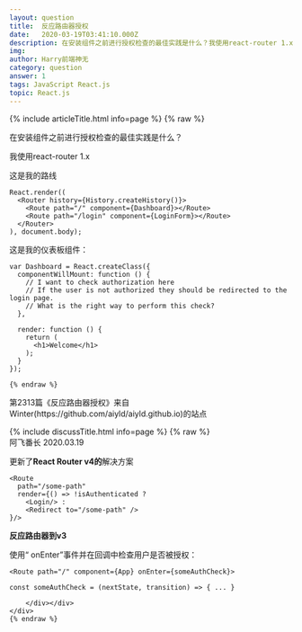 ```yaml
---
layout: question
title:  反应路由器授权
date:   2020-03-19T03:41:10.000Z
description: 在安装组件之前进行授权检查的最佳实践是什么？我使用react-router 1.x这是我的路线React.render((  <Router...
img: 
author: Harry前端神无
category: question
answer: 1
tags: JavaScript React.js
topic: React.js
---
```

<div class="article-root">
  <div class="article">
    {% include articleTitle.html info=page %}
    {% raw %}
    <div class="article-content"><p><font style="vertical-align: inherit;"><font style="vertical-align: inherit;">在安装组件之前进行授权检查的最佳实践是什么？</font></font></p>

<p><font style="vertical-align: inherit;"><font style="vertical-align: inherit;">我使用react-router 1.x</font></font></p>

<p><font style="vertical-align: inherit;"><font style="vertical-align: inherit;">这是我的路线</font></font></p>

<pre class="lang-jsx prettyprint-override"><code>React.render((<font></font>
  &lt;Router history={History.createHistory()}&gt;<font></font>
    &lt;Route path="/" component={Dashboard}&gt;&lt;/Route&gt;<font></font>
    &lt;Route path="/login" component={LoginForm}&gt;&lt;/Route&gt;<font></font>
  &lt;/Router&gt;<font></font>
), document.body);<font></font>
</code></pre>

<p><font style="vertical-align: inherit;"><font style="vertical-align: inherit;">这是我的仪表板组件：</font></font></p>

<pre class="lang-jsx prettyprint-override"><code>var Dashboard = React.createClass({<font></font>
  componentWillMount: function () {<font></font>
    // I want to check authorization here<font></font>
    // If the user is not authorized they should be redirected to the login page.<font></font>
    // What is the right way to perform this check?<font></font>
  },<font></font>
<font></font>
  render: function () {<font></font>
    return (<font></font>
      &lt;h1&gt;Welcome&lt;/h1&gt;<font></font>
    );<font></font>
  }<font></font>
});<font></font>
</code></pre></div>
    {% endraw %}
  </div>
  <p class="winter_mark">第2313篇《反应路由器授权》来自Winter(https://github.com/aiyld/aiyld.github.io)的站点</p>
  <div class="discuss-wrapper">
    {% include discussTitle.html info=page %}
    {% raw %}
    <div class="discuss-list">
    <div class="discuss-item">
        <div class="discuss-parent">
          <div class="discuss-meta">
            <span class="discuss-user">阿飞番长</span>
            <span class="discuss-time">2020.03.19</span>
          </div>
          <div class="discuss-comment"><p><font style="vertical-align: inherit;"><font style="vertical-align: inherit;">更新了</font><strong><font style="vertical-align: inherit;">React Router v4的</font></strong><font style="vertical-align: inherit;">解决方案
</font></font><strong><font style="vertical-align: inherit;"></font></strong>
</p>

<pre><code>&lt;Route <font></font>
  path="/some-path" <font></font>
  render={() =&gt; !isAuthenticated ?<font></font>
    &lt;Login/&gt; :<font></font>
    &lt;Redirect to="/some-path" /&gt;<font></font>
}/&gt;<font></font>
</code></pre>

<p><strong><font style="vertical-align: inherit;"><font style="vertical-align: inherit;">反应路由器到v3</font></font></strong></p>

<p><font style="vertical-align: inherit;"><font style="vertical-align: inherit;">使用“ onEnter”事件并在回调中检查用户是否被授权：
</font></font></p>

<pre><code>&lt;Route path="/" component={App} onEnter={someAuthCheck}&gt;  <font></font>
<font></font>
const someAuthCheck = (nextState, transition) =&gt; { ... }<font></font>
</code></pre></div>
        </div></div>
    </div>
    {% endraw %}
  </div>
<div>
